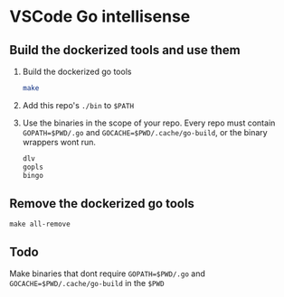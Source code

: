 # VSCode Go intellisense

## Build the dockerized tools and use them

1. Build the dockerized go tools

    ```sh
    make
    ```

2. Add this repo's `./bin` to `$PATH`

3. Use the binaries in the scope of your repo. Every repo must contain `GOPATH=$PWD/.go` and `GOCACHE=$PWD/.cache/go-build`, or the binary wrappers wont run.

    ```sh
    dlv
    gopls
    bingo
    ```

## Remove the dockerized go tools

`make all-remove`

## Todo

Make binaries that dont require `GOPATH=$PWD/.go` and `GOCACHE=$PWD/.cache/go-build` in the `$PWD`
